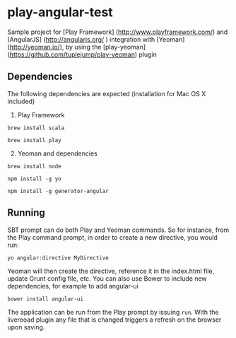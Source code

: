 play-angular-test
=================

Sample project for [Play Framework] (http://www.playframework.com/) and [AngularJS] (http://angularjs.org/ ) integration with [Yeoman] (http://yeoman.io/), by using the [play-yeoman] (https://github.com/tuplejump/play-yeoman) plugin

Dependencies
------------

The following dependencies are expected (installation for Mac OS X included)

1. Play Framework

```brew install scala```

```brew install play```

2. Yeoman and dependencies

```brew install node```

```npm install -g yo```

```npm install -g generator-angular```




Running
-------

SBT prompt can do both Play and Yeoman commands. So for instance, from the Play command prompt, in order to create a new directive, you would run:

```yo angular:directive MyDirective```

Yeoman will then create the directive, reference it in the index.html file, update Grunt config file, etc. You can also use Bower to include new dependencies, for example to add angular-ui

```bower install angular-ui```

The application can be run from the Play prompt by issuing ```run```. With the livereoad plugin any file that is changed triggers a refresh on the browser upon saving.
